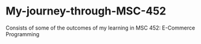 # My-journey-through-MSC-452
Consists of some of the outcomes of my learning in MSC 452: E-Commerce Programming
